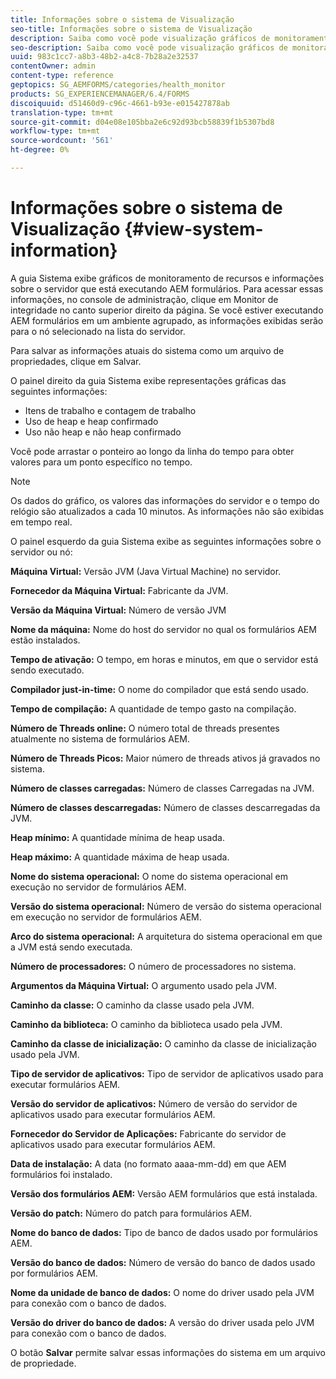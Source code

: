 ```yaml
---
title: Informações sobre o sistema de Visualização
seo-title: Informações sobre o sistema de Visualização
description: Saiba como você pode visualização gráficos de monitoramento de recursos e informações sobre o servidor que está executando AEM formulários.
seo-description: Saiba como você pode visualização gráficos de monitoramento de recursos e informações sobre o servidor que está executando AEM formulários.
uuid: 983c1cc7-a8b3-48b2-a4c8-7b28a2e32537
contentOwner: admin
content-type: reference
geptopics: SG_AEMFORMS/categories/health_monitor
products: SG_EXPERIENCEMANAGER/6.4/FORMS
discoiquuid: d51460d9-c96c-4661-b93e-e015427878ab
translation-type: tm+mt
source-git-commit: d04e08e105bba2e6c92d93bcb58839f1b5307bd8
workflow-type: tm+mt
source-wordcount: '561'
ht-degree: 0%

---
```



# Informações sobre o sistema de Visualização {#view-system-information}

A guia Sistema exibe gráficos de monitoramento de recursos e informações sobre o servidor que está executando AEM formulários. Para acessar essas informações, no console de administração, clique em Monitor de integridade no canto superior direito da página. Se você estiver executando AEM formulários em um ambiente agrupado, as informações exibidas serão para o nó selecionado na lista do servidor.

Para salvar as informações atuais do sistema como um arquivo de propriedades, clique em Salvar.

O painel direito da guia Sistema exibe representações gráficas das seguintes informações:

* Itens de trabalho e contagem de trabalho
* Uso de heap e heap confirmado
* Uso não heap e não heap confirmado

Você pode arrastar o ponteiro ao longo da linha do tempo para obter valores para um ponto específico no tempo.

>[!NOTE]
>
>Os dados do gráfico, os valores das informações do servidor e o tempo do relógio são atualizados a cada 10 minutos. As informações não são exibidas em tempo real.

O painel esquerdo da guia Sistema exibe as seguintes informações sobre o servidor ou nó:

**Máquina Virtual:** Versão JVM (Java Virtual Machine) no servidor.

**Fornecedor da Máquina Virtual:** Fabricante da JVM.

**Versão da Máquina Virtual:** Número de versão JVM

**Nome da máquina:** Nome do host do servidor no qual os formulários AEM estão instalados.

**Tempo de ativação:** O tempo, em horas e minutos, em que o servidor está sendo executado.

**Compilador just-in-time:** O nome do compilador que está sendo usado.

**Tempo de compilação:** A quantidade de tempo gasto na compilação.

**Número de Threads online:** O número total de threads presentes atualmente no sistema de formulários AEM.

**Número de Threads Picos:** Maior número de threads ativos já gravados no sistema.

**Número de classes carregadas:** Número de classes Carregadas na JVM.

**Número de classes descarregadas:** Número de classes descarregadas da JVM.

**Heap mínimo:** A quantidade mínima de heap usada.

**Heap máximo:** A quantidade máxima de heap usada.

**Nome do sistema operacional:** O nome do sistema operacional em execução no servidor de formulários AEM.

**Versão do sistema operacional:** Número de versão do sistema operacional em execução no servidor de formulários AEM.

**Arco do sistema operacional:** A arquitetura do sistema operacional em que a JVM está sendo executada.

**Número de processadores:** O número de processadores no sistema.

**Argumentos da Máquina Virtual:** O argumento usado pela JVM.

**Caminho da classe:** O caminho da classe usado pela JVM.

**Caminho da biblioteca:** O caminho da biblioteca usado pela JVM.

**Caminho da classe de inicialização:** O caminho da classe de inicialização usado pela JVM.

**Tipo de servidor de aplicativos:** Tipo de servidor de aplicativos usado para executar formulários AEM.

**Versão do servidor de aplicativos:** Número de versão do servidor de aplicativos usado para executar formulários AEM.

**Fornecedor do Servidor de Aplicações:** Fabricante do servidor de aplicativos usado para executar formulários AEM.

**Data de instalação:** A data (no formato aaaa-mm-dd) em que AEM formulários foi instalado.

**Versão dos formulários AEM:** Versão AEM formulários que está instalada.

**Versão do patch:** Número do patch para formulários AEM.

**Nome do banco de dados:** Tipo de banco de dados usado por formulários AEM.

**Versão do banco de dados:** Número de versão do banco de dados usado por formulários AEM.

**Nome da unidade de banco de dados:** O nome do driver usado pela JVM para conexão com o banco de dados.

**Versão do driver do banco de dados:** A versão do driver usada pelo JVM para conexão com o banco de dados.

O botão **Salvar** permite salvar essas informações do sistema em um arquivo de propriedade.
